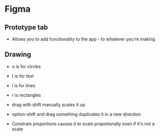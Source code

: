 # Figma

## Prototype tab
- Allows you to add functionality to the app - to whatever you're making

## Drawing
- o is for circles
- t is for text
- l is for lines
- r is rectangles
- drag with shift manually scales it up
- option-shift and drag something duplicates it in a new direction

- Constrain proportions causes it to scale propotionally even if it's not a scale
